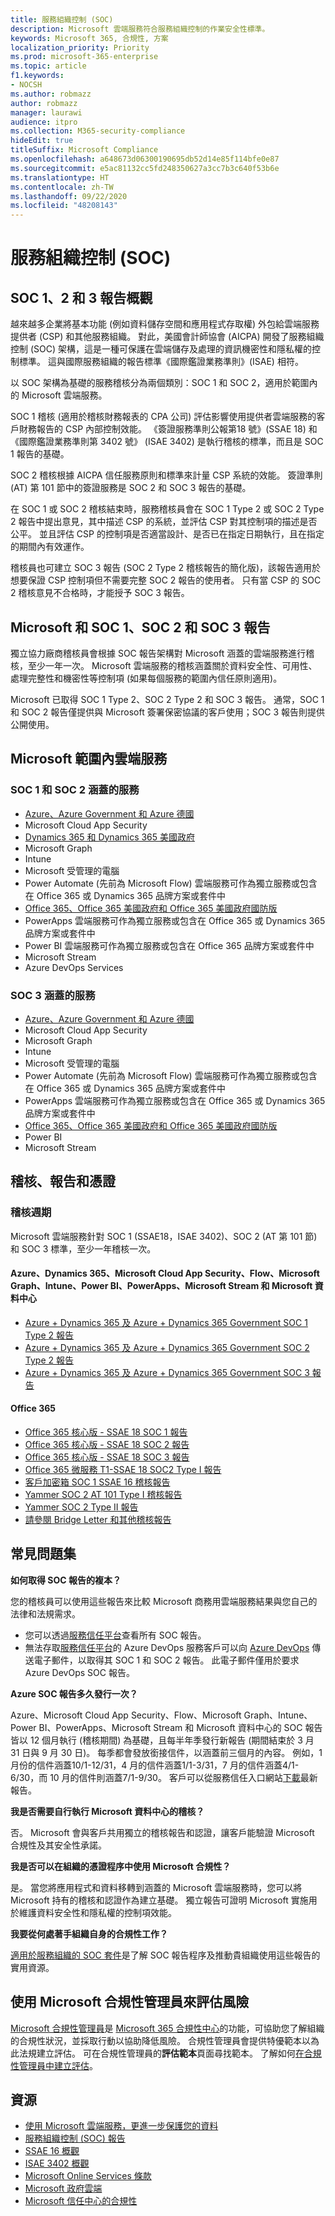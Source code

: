 ```yaml
---
title: 服務組織控制 (SOC)
description: Microsoft 雲端服務符合服務組織控制的作業安全性標準。
keywords: Microsoft 365, 合規性, 方案
localization_priority: Priority
ms.prod: microsoft-365-enterprise
ms.topic: article
f1.keywords:
- NOCSH
ms.author: robmazz
author: robmazz
manager: laurawi
audience: itpro
ms.collection: M365-security-compliance
hideEdit: true
titleSuffix: Microsoft Compliance
ms.openlocfilehash: a648673d06300190695db52d14e85f114bfe0e87
ms.sourcegitcommit: e5ac81132cc5fd248350627a3cc7b3c640f53b6e
ms.translationtype: HT
ms.contentlocale: zh-TW
ms.lasthandoff: 09/22/2020
ms.locfileid: "48208143"
---
```

# <a name="service-organization-controls-soc"></a>服務組織控制 (SOC)

## <a name="soc-1-2-and-3-reports-overview"></a>SOC 1、2 和 3 報告概觀

越來越多企業將基本功能 (例如資料儲存空間和應用程式存取權) 外包給雲端服務提供者 (CSP) 和其他服務組織。 對此，美國會計師協會 (AICPA) 開發了服務組織控制 (SOC) 架構，這是一種可保護在雲端儲存及處理的資訊機密性和隱私權的控制標準。 這與國際服務組織的報告標準《國際鑑證業務準則》(ISAE) 相符。

以 SOC 架構為基礎的服務稽核分為兩個類別：SOC 1 和 SOC 2，適用於範圍內的 Microsoft 雲端服務。

SOC 1 稽核 (適用於稽核財務報表的 CPA 公司) 評估影響使用提供者雲端服務的客戶財務報告的 CSP 內部控制效能。 《簽證服務準則公報第18 號》(SSAE 18) 和《國際鑑證業務準則第 3402 號》 (ISAE 3402) 是執行稽核的標準，而且是 SOC 1 報告的基礎。

SOC 2 稽核根據 AICPA 信任服務原則和標準來計量 CSP 系統的效能。 簽證準則 (AT) 第 101 節中的簽證服務是 SOC 2 和 SOC 3 報告的基礎。

在 SOC 1 或 SOC 2 稽核結束時，服務稽核員會在 SOC 1 Type 2 或 SOC 2 Type 2 報告中提出意見，其中描述 CSP 的系統，並評估 CSP 對其控制項的描述是否公平。 並且評估 CSP 的控制項是否適當設計、是否已在指定日期執行，且在指定的期間內有效運作。

稽核員也可建立 SOC 3 報告 (SOC 2 Type 2 稽核報告的簡化版)，該報告適用於想要保證 CSP 控制項但不需要完整 SOC 2 報告的使用者。 只有當 CSP 的 SOC 2 稽核意見不合格時，才能授予 SOC 3 報告。

## <a name="microsoft-and-soc-1-2-and-3-reports"></a>Microsoft 和 SOC 1、SOC 2 和 SOC 3 報告

獨立協力廠商稽核員會根據 SOC 報告架構對 Microsoft 涵蓋的雲端服務進行稽核，至少一年一次。 Microsoft 雲端服務的稽核涵蓋關於資料安全性、可用性、處理完整性和機密性等控制項 (如果每個服務的範圍內信任原則適用)。

Microsoft 已取得 SOC 1 Type 2、SOC 2 Type 2 和 SOC 3 報告。 通常，SOC 1 和 SOC 2 報告僅提供與 Microsoft 簽署保密協議的客戶使用；SOC 3 報告則提供公開使用。

## <a name="microsoft-in-scope-cloud-services"></a>Microsoft 範圍內雲端服務

### <a name="covered-services-for-soc-1-and-soc-2"></a>SOC 1 和 SOC 2 涵蓋的服務

- [Azure、Azure Government 和 Azure 德國](https://aka.ms/AzureCompliance)
- Microsoft Cloud App Security
- [Dynamics 365 和 Dynamics 365 美國政府](https://aka.ms/d365-compliance-list)
- Microsoft Graph
- Intune
- Microsoft 受管理的電腦
- Power Automate (先前為 Microsoft Flow) 雲端服務可作為獨立服務或包含在 Office 365 或 Dynamics 365 品牌方案或套件中
- [Office 365、Office 365 美國政府和 Office 365 美國政府國防版](https://go.microsoft.com/fwlink/p/?LinkID=2077751)
- PowerApps 雲端服務可作為獨立服務或包含在 Office 365 或 Dynamics 365 品牌方案或套件中
- Power BI 雲端服務可作為獨立服務或包含在 Office 365 品牌方案或套件中
- Microsoft Stream
- Azure DevOps Services

### <a name="covered-services-for-soc-3"></a>SOC 3 涵蓋的服務

- [Azure、Azure Government 和 Azure 德國](https://aka.ms/AzureCompliance)
- Microsoft Cloud App Security
- Microsoft Graph
- Intune
- Microsoft 受管理的電腦
- Power Automate (先前為 Microsoft Flow) 雲端服務可作為獨立服務或包含在 Office 365 或 Dynamics 365 品牌方案或套件中
- PowerApps 雲端服務可作為獨立服務或包含在 Office 365 或 Dynamics 365 品牌方案或套件中
- [Office 365、Office 365 美國政府和 Office 365 美國政府國防版](https://go.microsoft.com/fwlink/p/?LinkID=2077751)
- Power BI
- Microsoft Stream

## <a name="audits-reports-and-certificates"></a>稽核、報告和憑證

### <a name="audit-cycle"></a>稽核週期

Microsoft 雲端服務針對 SOC 1 (SSAE18，ISAE 3402)、SOC 2 (AT 第 101 節) 和 SOC 3 標準，至少一年稽核一次。

#### <a name="azure-dynamics-365-microsoft-cloud-app-security-flow-microsoft-graph-intune-power-bi-powerapps-microsoft-stream-and-microsoft-datacenters"></a>Azure、Dynamics 365、Microsoft Cloud App Security、Flow、Microsoft Graph、Intune、Power BI、PowerApps、Microsoft Stream 和 Microsoft 資料中心

- [Azure + Dynamics 365 及 Azure + Dynamics 365 Government SOC 1 Type 2 報告](https://aka.ms/azuresoc1auditreport)
- [Azure + Dynamics 365 及 Azure + Dynamics 365 Government SOC 2 Type 2 報告](https://aka.ms/azuresoc2auditreport)
- [Azure + Dynamics 365 及 Azure + Dynamics 365 Government SOC 3 報告](https://aka.ms/azuresoc3auditreport)

#### <a name="office-365"></a>Office 365

- [Office 365 核心版 - SSAE 18 SOC 1 報告](https://aka.ms/o365SOC-1)
- [Office 365 核心版 - SSAE 18 SOC 2 報告](https://aka.ms/o365SOC-2)
- [Office 365 核心版 - SSAE 18 SOC 3 報告](https://aka.ms/o365SOC-3)
- [Office 365 微服務 T1-SSAE 18 SOC2 Type I 報告](https://aka.ms/o365-MS-SOC-2-type1)
- [客戶加密箱 SOC 1 SSAE 16 稽核報告](https://aka.ms/Office365CustomerLockboxSOCAuditReport)
- [Yammer SOC 2 AT 101 Type I 稽核報告](https://aka.ms/YammerSOC2Type1AuditReport)
- [Yammer SOC 2 Type II 報告](https://aka.ms/yammerSOC-2)
- [請參閱 Bridge Letter 和其他稽核報告](https://aka.ms/auditreports)

## <a name="frequently-asked-questions"></a>常見問題集

**如何取得 SOC 報告的複本？**

您的稽核員可以使用這些報告來比較 Microsoft 商務用雲端服務結果與您自己的法律和法規需求。

- 您可以透過[服務信任平台](https://www.microsoft.com/trustcenter/STP/default.aspx)查看所有 SOC 報告。
- 無法存取[服務信任平台](https://www.microsoft.com/trustcenter/STP/default.aspx)的 Azure DevOps 服務客戶可以向 [Azure DevOps](mailto:AzureDevOpsSOCReport@microsoft.com) 傳送電子郵件，以取得其 SOC 1 和 SOC 2 報告。 此電子郵件僅用於要求 Azure DevOps SOC 報告。

**Azure SOC 報告多久發行一次？**

Azure、Microsoft Cloud App Security、Flow、Microsoft Graph、Intune、Power BI、PowerApps、Microsoft Stream 和 Microsoft 資料中心的 SOC 報告皆以 12 個月執行 (稽核期間) 為基礎，且每半年季發行新報告 (期間結束於 3 月 31 日與 9 月 30 日)。 每季都會發放銜接信件，以涵蓋前三個月的內容。 例如，1 月份的信件涵蓋10/1-12/31，4 月的信件涵蓋1/1-3/31，7 月的信件涵蓋4/1-6/30，而 10 月的信件則涵蓋7/1-9/30。 客戶可以從服務信任入口網站[下載](https://aka.ms/stp)最新報告。

**我是否需要自行執行 Microsoft 資料中心的稽核？**

否。 Microsoft 會與客戶共用獨立的稽核報告和認證，讓客戶能驗證 Microsoft 合規性及其安全性承諾。

**我是否可以在組織的憑證程序中使用 Microsoft 合規性？**

是。 當您將應用程式和資料移轉到涵蓋的 Microsoft 雲端服務時，您可以將 Microsoft 持有的稽核和認證作為建立基礎。 獨立報告可證明 Microsoft 實施用於維護資料安全性和隱私權的控制項效能。

**我要從何處著手組織自身的合規性工作？**

[適用於服務組織的 SOC 套件](https://aka.ms/soc-toolkit)是了解 SOC 報告程序及推動貴組織使用這些報告的實用資源。

## <a name="use-microsoft-compliance-manager-to-assess-your-risk"></a>使用 Microsoft 合規性管理員來評估風險

[Microsoft 合規性管理員](compliance-manager.md)是 [Microsoft 365 合規性中心](microsoft-365-compliance-center.md)的功能，可協助您了解組織的合規性狀況，並採取行動以協助降低風險。 合規性管理員會提供特優範本以為此法規建立評估。 可在合規性管理員的**評估範本**頁面尋找範本。 了解如何[在合規性管理員中建立評估](compliance-manager-assessments.md)。

## <a name="resources"></a>資源

- [使用 Microsoft 雲端服務，更進一步保護您的資料](https://www.microsoft.com/trustcenter/guidance/protect-data)
- [服務組織控制 (SOC) 報告](https://aka.ms/mssocreports)
- [SSAE 16 概觀](http://ssae16.com/SSAE16_overview.html)
- [ISAE 3402 概觀](http://isae3402.com/ISAE3402_overview.html)
- [Microsoft Online Services 條款](https://aka.ms/Online-Services-Terms)
- [Microsoft 政府雲端](https://go.microsoft.com/fwlink/p/?linkid=2087246)
- [Microsoft 信任中心的合規性](https://www.microsoft.com/trust-center/compliance/compliance-overview)
